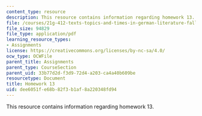 ```yaml
---
content_type: resource
description: This resource contains information regarding homework 13.
file: /courses/21g-412-texts-topics-and-times-in-german-literature-fall-2009/dee6051fe68b82f3b1af8a220348fd94_MIT21G_412F09_hw13.pdf
file_size: 94829
file_type: application/pdf
learning_resource_types:
- Assignments
license: https://creativecommons.org/licenses/by-nc-sa/4.0/
ocw_type: OCWFile
parent_title: Assignments
parent_type: CourseSection
parent_uid: 33b77d2d-f3d9-72d4-a203-ca4a40b609be
resourcetype: Document
title: Homework 13
uid: dee6051f-e68b-82f3-b1af-8a220348fd94
---
```

This resource contains information regarding homework 13.